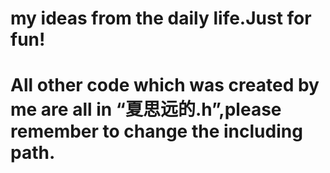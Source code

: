 # my ideas from the daily life.Just for fun!
# All other code which was created by me are all in “夏思远的.h”,please remember to change the including path.
